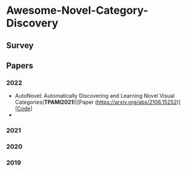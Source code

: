 # Awesome-Novel-Category-Discovery

## Survey

## Papers

### 2022
- <a name="todo"></a> AutoNovel: Automatically Discovering and Learning Novel Visual Categories(**TPAMI2021**)[[Paper (https://arxiv.org/abs/2106.15252)][[Code](https://github.com/k-han/AutoNovel)]
- 
### 2021

### 2020

### 2019

